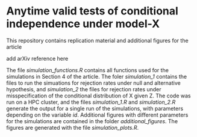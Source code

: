 # Anytime valid tests of conditional independence under model-X

This repository contains replication material and additional figures for the article

 add arXiv reference here
 
 The file *simulation_functions.R* contains all functions used for the simulations in Section 4 of the article. The foler *simulation_1* contains the files to run the simuations for rejection rates under null and alternative hypothesis, and *simulation_2* the files for rejection rates under misspecification of the conditional distribution of X given Z. The code was run on a HPC cluster, and the files *simulation_1.R* and *simulation_2.R* generate the output for a single run of the simulations, with parameters depending on the variable *id*. Additional figures with different parameters for the simulations are contained in the folder *additional_figures*. The figures are generated with the file *simulation_plots.R*.
